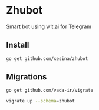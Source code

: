 # Zhubot

Smart bot using wit.ai for Telegram

## Install
```bash
go get github.com/xesina/zhubot
```

## Migrations
```bash
go get github.com/vada-ir/vigrate

vigrate up --schema=zhubot
```

